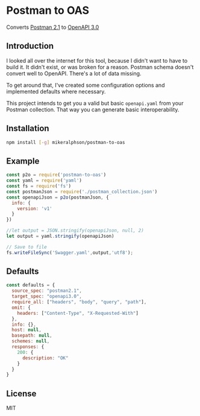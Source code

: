 # Postman to OAS

Converts [Postman 2.1](https://schema.getpostman.com/json/collection/latest/docs/index.html) to [OpenAPI 3.0](https://github.com/OAI/OpenAPI-Specification/blob/master/versions/3.0.3.md)

## Introduction

I looked all over the internet for this tool, because I didn't want to have to build it. It didn't exist, or was broken for a reason. Postman schema doesn't convert well to OpenAPI. There's a lot of data missing.

To get around that, I've created some configuration options and implemented defaults where necessary.

This project intends to get you a valid but basic `openapi.yaml` from your Postman collection. That way you can generate basic interoperability.

## Installation

```sh
npm install [-g] mikeralphson/postman-to-oas
```

## Example

```js
const p2o = require('postman-to-oas')
const yaml = require('yaml')
const fs = require('fs')
const postmanJson = require('./postman_collection.json')
const openapiJson = p2o(postmanJson, {
  info: {
    version: 'v1'
  }
})

//let output = JSON.stringify(openapiJson, null, 2)
let output = yaml.stringify(openapiJson)

// Save to file
fs.writeFileSync('Swagger.yaml',output,'utf8');
```

## Defaults

```js
const defaults = {
  source_spec: "postman2.1",
  target_spec: "openapi3.0",
  require_all: ["headers", "body", "query", "path"],
  omit: {
    headers: ["Content-Type", "X-Requested-With"]
  },
  info: {},
  host: null,
  basepath: null,
  schemes: null,
  responses: {
    200: {
      description: "OK"
    }
  }
}
```

## License

MIT
